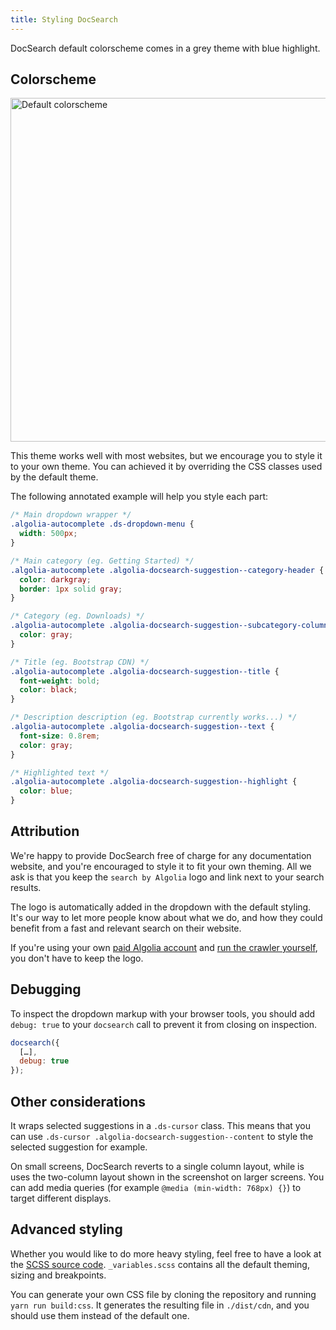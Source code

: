 ```yaml
---
title: Styling DocSearch
---
```


DocSearch default colorscheme comes in a grey theme with blue highlight.

## Colorscheme

<img src="https://docsearch.algolia.com/img/assets/default-colorscheme.png" width="550px" alt="Default colorscheme"/>

This theme works well with most websites, but we encourage you to style it to
your own theme. You can achieved it by overriding the CSS classes used by the
default theme.

The following annotated example will help you style each part:

```css
/* Main dropdown wrapper */
.algolia-autocomplete .ds-dropdown-menu {
  width: 500px;
}

/* Main category (eg. Getting Started) */
.algolia-autocomplete .algolia-docsearch-suggestion--category-header {
  color: darkgray;
  border: 1px solid gray;
}

/* Category (eg. Downloads) */
.algolia-autocomplete .algolia-docsearch-suggestion--subcategory-column {
  color: gray;
}

/* Title (eg. Bootstrap CDN) */
.algolia-autocomplete .algolia-docsearch-suggestion--title {
  font-weight: bold;
  color: black;
}

/* Description description (eg. Bootstrap currently works...) */
.algolia-autocomplete .algolia-docsearch-suggestion--text {
  font-size: 0.8rem;
  color: gray;
}

/* Highlighted text */
.algolia-autocomplete .algolia-docsearch-suggestion--highlight {
  color: blue;
}
```

## Attribution

We're happy to provide DocSearch free of charge for any documentation website,
and you're encouraged to style it to fit your own theming. All we ask is that
you keep the `search by Algolia` logo and link next to your search results.

The logo is automatically added in the dropdown with the default styling. It's
our way to let more people know about what we do, and how they could benefit
from a fast and relevant search on their website.

If you're using your own [paid Algolia account][1] and [run the crawler
yourself][2], you don't have to keep the logo.

## Debugging

To inspect the dropdown markup with your browser tools, you should add
`debug: true` to your `docsearch` call to prevent it from closing on inspection.

```javascript
docsearch({
  […],
  debug: true
});
```

## Other considerations

It wraps selected suggestions in a `.ds-cursor` class. This means that you can
use `.ds-cursor .algolia-docsearch-suggestion--content` to style the selected
suggestion for example.

On small screens, DocSearch reverts to a single column layout, while is uses the
two-column layout shown in the screenshot on larger screens. You can add media
queries (for example `@media (min-width: 768px) {}`) to target different
displays.

## Advanced styling

Whether you would like to do more heavy styling, feel free to have a look at the
[SCSS source code][3]. `_variables.scss` contains all the default theming,
sizing and breakpoints.

You can generate your own CSS file by cloning the repository and running
`yarn run build:css`. It generates the resulting file in `./dist/cdn`, and you
should use them instead of the default one.

[1]: https://www.algolia.com/pricing
[2]: scraper-overview.md
[3]: https://github.com/algolia/docsearch/tree/master/src/styles
